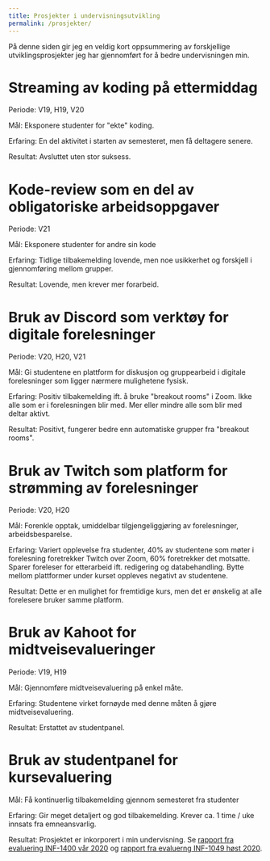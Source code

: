 ```yaml
---
title: Prosjekter i undervisningsutvikling
permalink: /prosjekter/
---
```


På denne siden gir jeg en veldig kort oppsummering av forskjellige utviklingsprosjekter
jeg har gjennomført for å bedre undervisningen min.

# Streaming av koding på ettermiddag

Periode: V19, H19, V20

Mål: Eksponere studenter for "ekte" koding.

Erfaring: En del aktivitet i starten av semesteret, men få deltagere senere.

Resultat: Avsluttet uten stor suksess.


# Kode-review som en del av obligatoriske arbeidsoppgaver

Periode: V21

Mål: Eksponere studenter for andre sin kode

Erfaring: Tidlige tilbakemelding lovende, men noe usikkerhet og forskjell i gjennomføring mellom grupper.

Resultat: Lovende, men krever mer forarbeid.


# Bruk av Discord som verktøy for digitale forelesninger

Periode: V20, H20, V21

Mål: Gi studentene en plattform for diskusjon og gruppearbeid i digitale forelesninger som ligger nærmere mulighetene fysisk.

Erfaring: Positiv tilbakemelding ift. å bruke "breakout rooms" i Zoom. Ikke alle som er i forelesningen blir med. Mer eller mindre alle som blir med deltar aktivt.

Resultat: Positivt, fungerer bedre enn automatiske grupper fra "breakout rooms".

# Bruk av Twitch som platform for strømming av forelesninger

Periode: V20, H20

Mål: Forenkle opptak, umiddelbar tilgjengeliggjøring av forelesninger, arbeidsbesparelse.

Erfaring: Variert opplevelse fra studenter, 40% av studentene som møter i forelesning foretrekker Twitch over Zoom, 60% foretrekker det motsatte. Sparer foreleser for etterarbeid ift. redigering og databehandling. Bytte mellom plattformer under kurset oppleves negativt av studentene.

Resultat: Dette er en mulighet for fremtidige kurs, men det er ønskelig at alle forelesere bruker samme platform.


# Bruk av Kahoot for midtveisevalueringer

Periode: V19, H19

Mål: Gjennomføre midtveisevaluering på enkel måte.

Erfaring: Studentene virket fornøyde med denne måten å gjøre midtveisevaluering.

Resultat: Erstattet av studentpanel.


# Bruk av studentpanel for kursevaluering

Mål: Få kontinuerlig tilbakemelding gjennom semesteret fra studenter

Erfaring: Gir meget detaljert og god tilbakemelding. Krever ca. 1 time / uke innsats fra emneansvarlig.

Resultat: Prosjektet er inkorporert i min undervisning. Se [rapport fra evaluering INF-1400 vår 2020](/PedagogiskMappe/inf-1400-2020/) og [rapport fra evaluerng INF-1049 høst 2020](/PedagogiskMappe/inf-1400-2020/).
